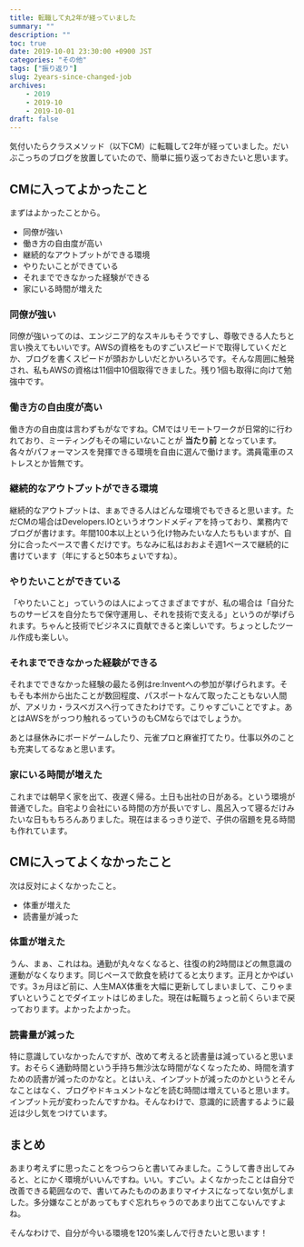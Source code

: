 ```yaml
---
title: 転職して丸2年が経っていました
summary: ""
description: ""
toc: true
date: 2019-10-01 23:30:00 +0900 JST
categories: "その他"
tags: ["振り返り"]
slug: 2years-since-changed-job
archives:
    - 2019
    - 2019-10
    - 2019-10-01
draft: false
---
```


気付いたらクラスメソッド（以下CM）に転職して2年が経っていました。だいぶこっちのブログを放置していたので、簡単に振り返っておきたいと思います。

## CMに入ってよかったこと

まずはよかったことから。

- 同僚が強い
- 働き方の自由度が高い
- 継続的なアウトプットができる環境
- やりたいことができている
- それまでできなかった経験ができる
- 家にいる時間が増えた

### 同僚が強い

同僚が強いってのは、エンジニア的なスキルもそうですし、尊敬できる人たちと言い換えてもいいです。AWSの資格をものすごいスピードで取得していくだとか、ブログを書くスピードが頭おかしいだとかいろいろです。そんな周囲に触発され、私もAWSの資格は11個中10個取得できました。残り1個も取得に向けて勉強中です。

### 働き方の自由度が高い

働き方の自由度は言わずもがなですね。CMではリモートワークが日常的に行われており、ミーティングもその場にいないことが **当たり前** となっています。各々がパフォーマンスを発揮できる環境を自由に選んで働けます。満員電車のストレスとか皆無です。

### 継続的なアウトプットができる環境

継続的なアウトプットは、まぁできる人はどんな環境でもできると思います。ただCMの場合はDevelopers.IOというオウンドメディアを持っており、業務内でブログが書けます。年間100本以上という化け物みたいな人たちもいますが、自分に合ったペースで書くだけです。ちなみに私はおおよそ週1ペースで継続的に書けています（年にすると50本ちょいですね）。

### やりたいことができている

「やりたいこと」っていうのは人によってさまざまですが、私の場合は「自分たちのサービスを自分たちで保守運用し、それを技術で支える」というのが挙げられます。ちゃんと技術でビジネスに貢献できると楽しいです。ちょっとしたツール作成も楽しい。

### それまでできなかった経験ができる

それまでできなかった経験の最たる例はre:Inventへの参加が挙げられます。そもそも本州から出たことが数回程度、パスポートなんて取ったこともない人間が、アメリカ・ラスベガスへ行ってきたわけです。こりゃすごいことですよ。あとはAWSをがっつり触れるっていうのもCMならではでしょうか。

あとは昼休みにボードゲームしたり、元雀プロと麻雀打てたり。仕事以外のことも充実してるなぁと思います。

### 家にいる時間が増えた

これまでは朝早く家を出て、夜遅く帰る。土日も出社の日がある。という環境が普通でした。自宅より会社にいる時間の方が長いですし、風呂入って寝るだけみたいな日ももちろんありました。現在はまるっきり逆で、子供の宿題を見る時間も作れています。

## CMに入ってよくなかったこと

次は反対によくなかったこと。

- 体重が増えた
- 読書量が減った

### 体重が増えた

うん、まぁ、これはね。通勤が丸々なくなると、往復の約2時間ほどの無意識の運動がなくなります。同じペースで飲食を続けてると太ります。正月とかやばいです。3ヵ月ほど前に、人生MAX体重を大幅に更新してしまいまして、こりゃまずいということでダイエットはじめました。現在は転職ちょっと前くらいまで戻っております。よかったよかった。

### 読書量が減った

特に意識していなかったんですが、改めて考えると読書量は減っていると思います。おそらく通勤時間という手持ち無沙汰な時間がなくなったため、時間を潰すための読書が減ったのかなと。とはいえ、インプットが減ったのかというとそんなことはなく、ブログやドキュメントなどを読む時間は増えていると思います。インプット元が変わったんですかね。そんなわけで、意識的に読書するように最近は少し気をつけています。

## まとめ

あまり考えずに思ったことをつらつらと書いてみました。こうして書き出してみると、とにかく環境がいいんですね。いい。すごい。よくなかったことは自分で改善できる範囲なので、書いてみたもののあまりマイナスになってない気がしました。多分嫌なことがあってもすぐ忘れちゃうのであまり出てこないんですよね。

そんなわけで、自分が今いる環境を120%楽しんで行きたいと思います！
